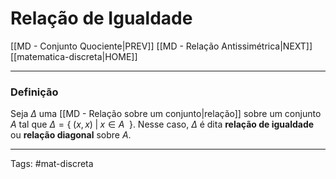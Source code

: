 # Relação de Igualdade

[[MD - Conjunto Quociente|PREV]]	[[MD - Relação Antissimétrica|NEXT]]	[[matematica-discreta|HOME]]

---

### Definição

Seja $\Delta$ uma [[MD - Relação sobre um conjunto|relação]] sobre um conjunto $A$ tal que $\Delta = \{\; (x,x) \;|\; x \in A \ \;\}$. Nesse caso, $\Delta$ é dita **relação de igualdade** ou **relação diagonal** sobre $A$.

---

Tags: #mat-discreta 